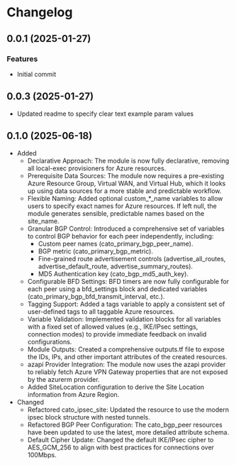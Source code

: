 # Changelog

## 0.0.1 (2025-01-27)

### Features
- Initial commit 

## 0.0.3 (2025-01-27)
- Updated readme to specify clear text example param values

## 0.1.0 (2025-06-18)
- Added
  - Declarative Approach: The module is now fully declarative, removing all local-exec provisioners for Azure resources.
  - Prerequisite Data Sources: The module now requires a pre-existing Azure Resource Group, Virtual WAN, and Virtual Hub, which it looks up using data sources for a more stable and predictable workflow.
  - Flexible Naming: Added optional custom_*_name variables to allow users to specify exact names for Azure resources. If left null, the module generates sensible, predictable names based on the site_name.
  - Granular BGP Control: Introduced a comprehensive set of variables to control BGP behavior for each peer independently, including:
    - Custom peer names (cato_primary_bgp_peer_name).
    - BGP metric (cato_primary_bgp_metric).
    - Fine-grained route advertisement controls (advertise_all_routes, advertise_default_route, advertise_summary_routes).
    - MD5 Authentication key (cato_bgp_md5_auth_key).
  - Configurable BFD Settings: BFD timers are now fully configurable for each peer using a bfd_settings block and dedicated variables (cato_primary_bgp_bfd_transmit_interval, etc.).
  - Tagging Support: Added a tags variable to apply a consistent set of user-defined tags to all taggable Azure resources.
  - Variable Validation: Implemented validation blocks for all variables with a fixed set of allowed values (e.g., IKE/IPsec settings, connection modes) to provide immediate feedback on invalid configurations.
  - Module Outputs: Created a comprehensive outputs.tf file to expose the IDs, IPs, and other important attributes of the created resources.
  - azapi Provider Integration: The module now uses the azapi provider to reliably fetch Azure VPN Gateway properties that are not exposed by the azurerm provider.
  - Added SiteLocation configuration to derive the Site Location information from Azure Region.
- Changed
  - Refactored cato_ipsec_site: Updated the resource to use the modern ipsec block structure with nested tunnels.
  - Refactored BGP Peer Configuration: The cato_bgp_peer resources have been updated to use the latest, more detailed attribute schema.
  - Default Cipher Update: Changed the default IKE/IPsec cipher to AES_GCM_256 to align with best practices for connections over 100Mbps.

